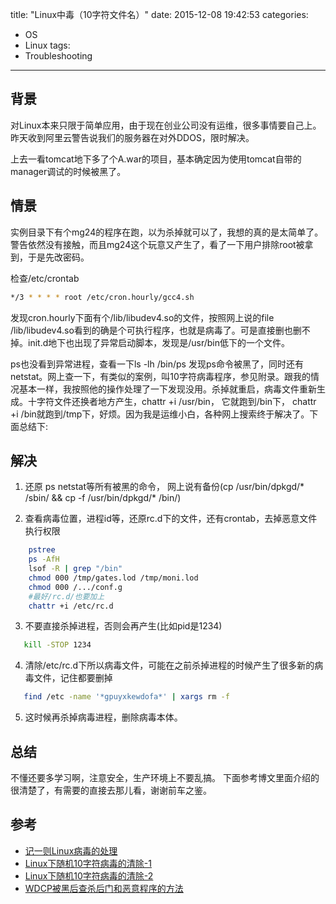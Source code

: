 title: "Linux中毒（10字符文件名）"
date: 2015-12-08 19:42:53
categories: 
- OS
- Linux
tags:
- Troubleshooting

---

## 背景

对Linux本来只限于简单应用，由于现在创业公司没有运维，很多事情要自己上。昨天收到阿里云警告说我们的服务器在对外DDOS，限时解决。

上去一看tomcat地下多了个A.war的项目，基本确定因为使用tomcat自带的manager调试的时候被黑了。

## 情景

实例目录下有个mg24的程序在跑，以为杀掉就可以了，我想的真的是太简单了。警告依然没有接触，而且mg24这个玩意又产生了，看了一下用户排除root被拿到，于是先改密码。

检查/etc/crontab
```bash
*/3 * * * * root /etc/cron.hourly/gcc4.sh
```
发现cron.hourly下面有个/lib/libudev4.so的文件，按照网上说的file /lib/libudev4.so看到的确是个可执行程序，也就是病毒了。可是直接删也删不掉。init.d地下也出现了异常启动脚本，发现是/usr/bin低下的一个文件。

ps也没看到异常进程，查看一下ls -lh /bin/ps 发现ps命令被黑了，同时还有netstat。网上查一下，有类似的案例，叫10字符病毒程序，参见附录。跟我的情况基本一样，我按照他的操作处理了一下发现没用。杀掉就重启，病毒文件重新生成。十字符文件还换者地方产生，chattr +i /usr/bin， 它就跑到/bin下， chattr +i /bin就跑到/tmp下，好烦。因为我是运维小白，各种网上搜索终于解决了。下面总结下:

## 解决


 1. 还原 ps netstat等所有被黑的命令， 网上说有备份(cp /usr/bin/dpkgd/* /sbin/ && cp -f /usr/bin/dpkgd/* /bin/)

 2. 查看病毒位置，进程id等，还原rc.d下的文件，还有crontab，去掉恶意文件执行权限 
```bash
    pstree
    ps -AfH
    lsof -R | grep "/bin"
    chmod 000 /tmp/gates.lod /tmp/moni.lod
    chmod 000 /.../conf.g
    #最好/rc.d/也要加上
    chattr +i /etc/rc.d
```
 3. 不要直接杀掉进程，否则会再产生(比如pid是1234)
 ```bash
    kill -STOP 1234
 ```
 4. 清除/etc/rc.d下所以病毒文件，可能在之前杀掉进程的时候产生了很多新的病毒文件，记住都要删掉
 ```sh
    find /etc -name '*gpuyxkewdofa*' | xargs rm -f
 ```
 5. 这时候再杀掉病毒进程，删除病毒本体。
 
## 总结

不懂还要多学习啊，注意安全，生产环境上不要乱搞。
下面参考博文里面介绍的很清楚了，有需要的直接去那儿看，谢谢前车之鉴。

## 参考
- [记一则Linux病毒的处理](http://www.kaisir.com/2015/07/ji-yi-ze-linux-bing-du-di-chu-li.html)
- [Linux下随机10字符病毒的清除-1](http://blog.chinaunix.net/uid-20332519-id-4941140.html)
- [Linux下随机10字符病毒的清除-2](http://www.hackbase.com/article-2798-1.html)
- [WDCP被黑后查杀后门和恶意程序的方法](http://www.yunlifang.cn/help/vps/207.htm)

